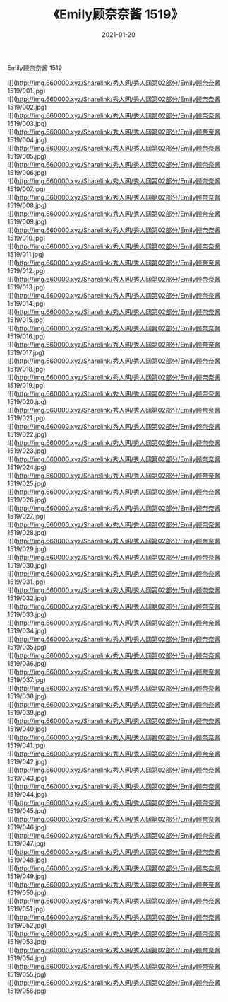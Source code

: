 ﻿---
layout: post
title:  《Emily顾奈奈酱 1519》
date:   2021-01-20
img: http://img.660000.xyz/Sharelink/秀人网/秀人网第02部分/Emily顾奈奈酱 1519/000.jpg
categories: [美女, 清纯, 唯美]
---

Emily顾奈奈酱 1519

  ![](http://img.660000.xyz/Sharelink/秀人网/秀人网第02部分/Emily顾奈奈酱 1519/001.jpg) <br> ![](http://img.660000.xyz/Sharelink/秀人网/秀人网第02部分/Emily顾奈奈酱 1519/002.jpg) <br> ![](http://img.660000.xyz/Sharelink/秀人网/秀人网第02部分/Emily顾奈奈酱 1519/003.jpg) <br> ![](http://img.660000.xyz/Sharelink/秀人网/秀人网第02部分/Emily顾奈奈酱 1519/004.jpg) <br> ![](http://img.660000.xyz/Sharelink/秀人网/秀人网第02部分/Emily顾奈奈酱 1519/005.jpg) <br> ![](http://img.660000.xyz/Sharelink/秀人网/秀人网第02部分/Emily顾奈奈酱 1519/006.jpg) <br> ![](http://img.660000.xyz/Sharelink/秀人网/秀人网第02部分/Emily顾奈奈酱 1519/007.jpg) <br> ![](http://img.660000.xyz/Sharelink/秀人网/秀人网第02部分/Emily顾奈奈酱 1519/008.jpg) <br> ![](http://img.660000.xyz/Sharelink/秀人网/秀人网第02部分/Emily顾奈奈酱 1519/009.jpg) <br> ![](http://img.660000.xyz/Sharelink/秀人网/秀人网第02部分/Emily顾奈奈酱 1519/010.jpg) <br> ![](http://img.660000.xyz/Sharelink/秀人网/秀人网第02部分/Emily顾奈奈酱 1519/011.jpg) <br> ![](http://img.660000.xyz/Sharelink/秀人网/秀人网第02部分/Emily顾奈奈酱 1519/012.jpg) <br> ![](http://img.660000.xyz/Sharelink/秀人网/秀人网第02部分/Emily顾奈奈酱 1519/013.jpg) <br> ![](http://img.660000.xyz/Sharelink/秀人网/秀人网第02部分/Emily顾奈奈酱 1519/014.jpg) <br> ![](http://img.660000.xyz/Sharelink/秀人网/秀人网第02部分/Emily顾奈奈酱 1519/015.jpg) <br> ![](http://img.660000.xyz/Sharelink/秀人网/秀人网第02部分/Emily顾奈奈酱 1519/016.jpg) <br> ![](http://img.660000.xyz/Sharelink/秀人网/秀人网第02部分/Emily顾奈奈酱 1519/017.jpg) <br> ![](http://img.660000.xyz/Sharelink/秀人网/秀人网第02部分/Emily顾奈奈酱 1519/018.jpg) <br> ![](http://img.660000.xyz/Sharelink/秀人网/秀人网第02部分/Emily顾奈奈酱 1519/019.jpg) <br> ![](http://img.660000.xyz/Sharelink/秀人网/秀人网第02部分/Emily顾奈奈酱 1519/020.jpg) <br> ![](http://img.660000.xyz/Sharelink/秀人网/秀人网第02部分/Emily顾奈奈酱 1519/021.jpg) <br> ![](http://img.660000.xyz/Sharelink/秀人网/秀人网第02部分/Emily顾奈奈酱 1519/022.jpg) <br> ![](http://img.660000.xyz/Sharelink/秀人网/秀人网第02部分/Emily顾奈奈酱 1519/023.jpg) <br> ![](http://img.660000.xyz/Sharelink/秀人网/秀人网第02部分/Emily顾奈奈酱 1519/024.jpg) <br> ![](http://img.660000.xyz/Sharelink/秀人网/秀人网第02部分/Emily顾奈奈酱 1519/025.jpg) <br> ![](http://img.660000.xyz/Sharelink/秀人网/秀人网第02部分/Emily顾奈奈酱 1519/026.jpg) <br> ![](http://img.660000.xyz/Sharelink/秀人网/秀人网第02部分/Emily顾奈奈酱 1519/027.jpg) <br> ![](http://img.660000.xyz/Sharelink/秀人网/秀人网第02部分/Emily顾奈奈酱 1519/028.jpg) <br> ![](http://img.660000.xyz/Sharelink/秀人网/秀人网第02部分/Emily顾奈奈酱 1519/029.jpg) <br> ![](http://img.660000.xyz/Sharelink/秀人网/秀人网第02部分/Emily顾奈奈酱 1519/030.jpg) <br> ![](http://img.660000.xyz/Sharelink/秀人网/秀人网第02部分/Emily顾奈奈酱 1519/031.jpg) <br> ![](http://img.660000.xyz/Sharelink/秀人网/秀人网第02部分/Emily顾奈奈酱 1519/032.jpg) <br> ![](http://img.660000.xyz/Sharelink/秀人网/秀人网第02部分/Emily顾奈奈酱 1519/033.jpg) <br> ![](http://img.660000.xyz/Sharelink/秀人网/秀人网第02部分/Emily顾奈奈酱 1519/034.jpg) <br> ![](http://img.660000.xyz/Sharelink/秀人网/秀人网第02部分/Emily顾奈奈酱 1519/035.jpg) <br> ![](http://img.660000.xyz/Sharelink/秀人网/秀人网第02部分/Emily顾奈奈酱 1519/036.jpg) <br> ![](http://img.660000.xyz/Sharelink/秀人网/秀人网第02部分/Emily顾奈奈酱 1519/037.jpg) <br> ![](http://img.660000.xyz/Sharelink/秀人网/秀人网第02部分/Emily顾奈奈酱 1519/038.jpg) <br> ![](http://img.660000.xyz/Sharelink/秀人网/秀人网第02部分/Emily顾奈奈酱 1519/039.jpg) <br> ![](http://img.660000.xyz/Sharelink/秀人网/秀人网第02部分/Emily顾奈奈酱 1519/040.jpg) <br> ![](http://img.660000.xyz/Sharelink/秀人网/秀人网第02部分/Emily顾奈奈酱 1519/041.jpg) <br> ![](http://img.660000.xyz/Sharelink/秀人网/秀人网第02部分/Emily顾奈奈酱 1519/042.jpg) <br> ![](http://img.660000.xyz/Sharelink/秀人网/秀人网第02部分/Emily顾奈奈酱 1519/043.jpg) <br> ![](http://img.660000.xyz/Sharelink/秀人网/秀人网第02部分/Emily顾奈奈酱 1519/044.jpg) <br> ![](http://img.660000.xyz/Sharelink/秀人网/秀人网第02部分/Emily顾奈奈酱 1519/045.jpg) <br> ![](http://img.660000.xyz/Sharelink/秀人网/秀人网第02部分/Emily顾奈奈酱 1519/046.jpg) <br> ![](http://img.660000.xyz/Sharelink/秀人网/秀人网第02部分/Emily顾奈奈酱 1519/047.jpg) <br> ![](http://img.660000.xyz/Sharelink/秀人网/秀人网第02部分/Emily顾奈奈酱 1519/048.jpg) <br> ![](http://img.660000.xyz/Sharelink/秀人网/秀人网第02部分/Emily顾奈奈酱 1519/049.jpg) <br> ![](http://img.660000.xyz/Sharelink/秀人网/秀人网第02部分/Emily顾奈奈酱 1519/050.jpg) <br> ![](http://img.660000.xyz/Sharelink/秀人网/秀人网第02部分/Emily顾奈奈酱 1519/051.jpg) <br> ![](http://img.660000.xyz/Sharelink/秀人网/秀人网第02部分/Emily顾奈奈酱 1519/052.jpg) <br> ![](http://img.660000.xyz/Sharelink/秀人网/秀人网第02部分/Emily顾奈奈酱 1519/053.jpg) <br> ![](http://img.660000.xyz/Sharelink/秀人网/秀人网第02部分/Emily顾奈奈酱 1519/054.jpg) <br> ![](http://img.660000.xyz/Sharelink/秀人网/秀人网第02部分/Emily顾奈奈酱 1519/055.jpg) <br> ![](http://img.660000.xyz/Sharelink/秀人网/秀人网第02部分/Emily顾奈奈酱 1519/056.jpg) <br>